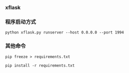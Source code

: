 ### xflask

### 程序启动方式
```angularjs
python xflask.py runserver --host 0.0.0.0 --port 1994
```

### 其他命令

```angular2html
pip freeze > requirements.txt
```

```angular2html
pip install -r requirements.txt
```


